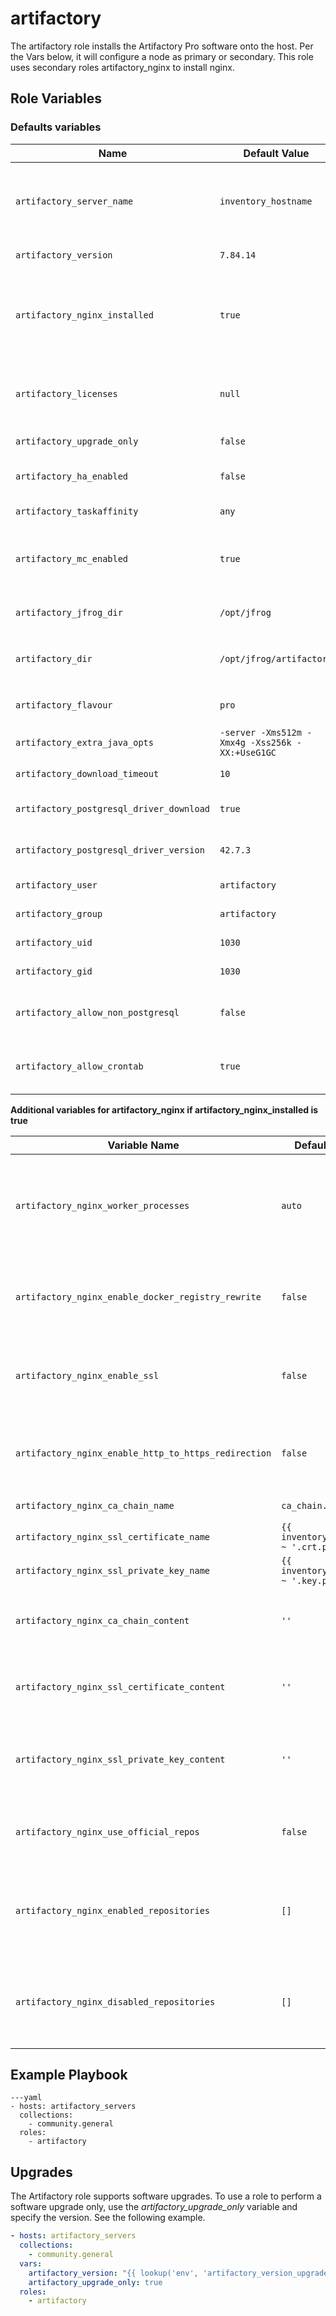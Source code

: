 # artifactory
The artifactory role installs the Artifactory Pro software onto the host. Per the Vars below, it will configure a node as primary or secondary. This role uses secondary roles artifactory_nginx to install nginx.

## Role Variables

### Defaults variables

| Name                                      | Default Value                     | Description                                                                                            |
|-------------------------------------------|-----------------------------------|--------------------------------------------------------------------------------------------------------|
| `artifactory_server_name`                 | `inventory_hostname`              | **Mandatory.** The hostname used to access the Artifactory server. Adjust for production environments. |
| `artifactory_version`                     | `7.84.14`                         | The version of Artifactory to install.  |
| `artifactory_nginx_installed`             | `true`                            | Install and configure NGINX with Artifactory. Set to false if NGINX is not required. If true, see variables in table below.  |
| `artifactory_licenses`                    | `null`                            | Provide single or HA individual licenses file separated by new line and 2-space indentation.  |
| `artifactory_upgrade_only`                | `false`                           | If this is set, only perform an upgrade. |
| `artifactory_ha_enabled`                  | `false`                           | To enable High Availability (HA) mode, set to true. |
| `artifactory_taskaffinity`                | `any`                             | By default, all nodes are primary (CNHA). |
| `artifactory_mc_enabled`                  | `true`                            | To enable mission-control in Artifactory (applicable only on E+ license and for versions >= 7.27.x).  |
| `artifactory_jfrog_dir`                   | `/opt/jfrog`                      | Location where Artifactory should be installed. |
| `artifactory_dir`                         | `/opt/jfrog/artifactory`          | Dynamic - append `/artifactory` to the `artifactory_jfrog_dir` directory path.  |
| `artifactory_flavour`                     | `pro`                             | Pick the Artifactory flavor to install (e.g., cpp-ce/jcr/pro).  |
| `artifactory_extra_java_opts`             | `-server -Xms512m -Xmx4g -Xss256k -XX:+UseG1GC` | Additional Java options for Artifactory.  |
| `artifactory_download_timeout`            | `10`                              | Timeout in seconds for URL request. |
| `artifactory_postgresql_driver_download`  | `true`                            | Boolean, set to true to download JDBC driver. |
| `artifactory_postgresql_driver_version`   | `42.7.3`                          | Version of the PostgreSQL driver to download. |
| `artifactory_user`                        | `artifactory`                     | Default system user for Artifactory. |
| `artifactory_group`                       | `artifactory`                     | Default system group for Artifactory.  |
| `artifactory_uid`                         | `1030`                            | User ID for the Artifactory user.  |
| `artifactory_gid`                         | `1030`                            | Group ID for the Artifactory group.  |
| `artifactory_allow_non_postgresql`        | `false`                           | To run Artifactory with any database other than PostgreSQL, set to true. |
| `artifactory_allow_crontab`               | `true`                            | Allow the Artifactory user to create crontab rules for rotating console.log files.  |

**Additional variables for artifactory_nginx if artifactory_nginx_installed is true**

| Variable Name                                         | Default Value                           | Description |
|-------------------------------------------------------|-----------------------------------------|-------------|
| `artifactory_nginx_worker_processes`                  | `auto`                                  | Specifies the number of NGINX worker processes, Defaults to auto to match the number of CPU cores. |
| `artifactory_nginx_enable_docker_registry_rewrite`    | `false`                                 | If true, enables a rewrite rule for Docker registry requests in the NGINX configuration. |
| `artifactory_nginx_enable_ssl`                        | `false`                                 | Enables SSL configuration on NGINX. Important to secure connections. |
| `artifactory_nginx_enable_http_to_https_redirection`  | `false`                                 | Enables HTTP to HTTPS redirection; requires `nginx_enable_ssl` to be true. |
| `artifactory_nginx_ca_chain_name`                     | `ca_chain.pem`                          | File name of the CA chain. |
| `artifactory_nginx_ssl_certificate_name`              | `{{ inventory_hostname ~ '.crt.pem' }}` | File name of the SSL certificate. |
| `artifactory_nginx_ssl_private_key_name`              | `{{ inventory_hostname ~ '.key.pem' }}` | File name of the SSL private key. |
| `artifactory_nginx_ca_chain_content`                  | `''`                                    | Content of the CA Chain. Store this variable in a vault file using block scalar. |
| `artifactory_nginx_ssl_certificate_content`           | `''`                                    | Content of the Certificate. Store this variable in a vault file using block scalar. |
| `artifactory_nginx_ssl_private_key_content`           | `''`                                    | Content of the Private key. Store this variable in a vault file using block scalar. |
| `artifactory_nginx_use_official_repos`                | `false`                                 | Set to true to use NGINX's official repositories for package installations. |
| `artifactory_nginx_enabled_repositories`              | `[]`                                    | List of repositories to enable when installing NGINX. Only applicable for CentOS/RHEL. |
| `artifactory_nginx_disabled_repositories`             | `[]`                                    | List of repositories to disable when installing NGINX. Only applicable for CentOS/RHEL. |

## Example Playbook

```
---yaml
- hosts: artifactory_servers
  collections:
    - community.general
  roles:
    - artifactory
```

## Upgrades
The Artifactory role supports software upgrades. To use a role to perform a software upgrade only, use the _artifactory_upgrade_only_ variable and specify the version. See the following example.

```yaml
- hosts: artifactory_servers
  collections:
    - community.general
  vars:
    artifactory_version: "{{ lookup('env', 'artifactory_version_upgrade') }}"
    artifactory_upgrade_only: true
  roles:
    - artifactory
```
